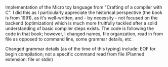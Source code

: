 Implementation of the Micro toy language from "Crafting of a compiler with C". I did this as I particularly appreciate the historical perspective (the book is from 1991), as it's well-written, and - by necessity - not focused on the backend (optimization) which is much more fruitfully tackled after a solid understanding of basic compiler steps exists. The code is following the code in that book; however, I changed names, file organzation, read in from file as opposed to command line, some grammar details, etc.

Changed grammar details (as of the time of this typing) include:
EOF for begin compilation; not a specific command
read from file (Planned extension: file or stdin)